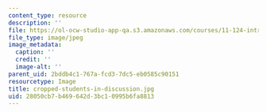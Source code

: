 ```yaml
---
content_type: resource
description: ''
file: https://ol-ocw-studio-app-qa.s3.amazonaws.com/courses/11-124-introduction-to-education-looking-forward-and-looking-back-on-education-fall-2011/28050cb7b469642d3bc10995b6fa8813_cropped-students-in-discussion.jpg
file_type: image/jpeg
image_metadata:
  caption: ''
  credit: ''
  image-alt: ''
parent_uid: 2bddb4c1-767a-fcd3-7dc5-eb0585c90151
resourcetype: Image
title: cropped-students-in-discussion.jpg
uid: 28050cb7-b469-642d-3bc1-0995b6fa8813
---
```

